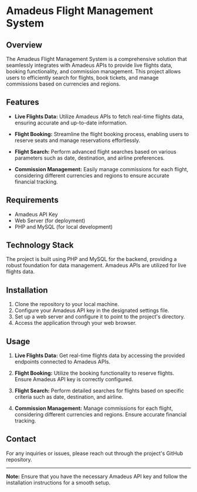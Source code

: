 # Amadeus Flight Management System

## Overview

The Amadeus Flight Management System is a comprehensive solution that seamlessly integrates with Amadeus APIs to provide live flights data, booking functionality, and commission management. This project allows users to efficiently search for flights, book tickets, and manage commissions based on currencies and regions.

## Features

- **Live Flights Data:** Utilize Amadeus APIs to fetch real-time flights data, ensuring accurate and up-to-date information.

- **Flight Booking:** Streamline the flight booking process, enabling users to reserve seats and manage reservations effortlessly.

- **Flight Search:** Perform advanced flight searches based on various parameters such as date, destination, and airline preferences.

- **Commission Management:** Easily manage commissions for each flight, considering different currencies and regions to ensure accurate financial tracking.

## Requirements

- Amadeus API Key
- Web Server (for deployment)
- PHP and MySQL (for local development)

## Technology Stack

The project is built using PHP and MySQL for the backend, providing a robust foundation for data management. Amadeus APIs are utilized for live flights data.

## Installation

1. Clone the repository to your local machine.
2. Configure your Amadeus API key in the designated settings file.
3. Set up a web server and configure it to point to the project's directory.
4. Access the application through your web browser.

## Usage

1. **Live Flights Data:** Get real-time flights data by accessing the provided endpoints connected to Amadeus APIs.

2. **Flight Booking:** Utilize the booking functionality to reserve flights. Ensure Amadeus API key is correctly configured.

3. **Flight Search:** Perform detailed searches for flights based on specific criteria such as date, destination, and airline.

4. **Commission Management:** Manage commissions for each flight, considering different currencies and regions. Ensure accurate financial tracking.


## Contact

For any inquiries or issues, please reach out through the project's GitHub repository.

---

**Note:** Ensure that you have the necessary Amadeus API key and follow the installation instructions for a smooth setup.